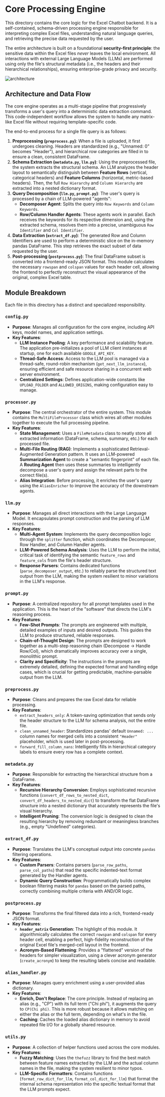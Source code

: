 # Core Processing Engine

This directory contains the core logic for the Excel Chatbot backend. It is a self-contained, schema-driven processing engine responsible for interpreting complex Excel files, understanding natural language queries, and retrieving the precise data requested by the user.

The entire architecture is built on a foundational **security-first principle**: the sensitive data within the Excel files *never* leaves the local environment. All interactions with external Large Language Models (LLMs) are performed using only the file's structural metadata (i.e., the headers and their hierarchical relationships), ensuring enterprise-grade privacy and security.

![architecture](../../../image/README_2025-06-26-18-56-07.png)

## Architecture and Data Flow

The core engine operates as a multi-stage pipeline that progressively transforms a user's query into a deterministic data extraction command. This code-independent workflow allows the system to handle any matrix-like Excel file without requiring template-specific code.

The end-to-end process for a single file query is as follows:

1.  **Preprocessing (`preprocess.py`)**: When a file is uploaded, it first undergoes cleaning. Headers are standardized (e.g., "Unnamed: 0" becomes "Header"), and hierarchical row categories are filled in to ensure a clean, consistent DataFrame.
2.  **Schema Extraction (`metadata.py`, `llm.py`)**: Using the preprocessed file, the system extracts the structural schema. An LLM analyzes the header layout to semantically distinguish between **Feature Rows** (vertical, categorical headers) and **Feature Columns** (horizontal, metric-based headers). Then, the full `Row Hierarchy` and `Column Hierarchy` are extracted into a nested dictionary format.
3.  **Query Decomposition (`llm.py`, `prompt.py`)**: The user's query is processed by a chain of LLM-powered "agents":
    *   **Decomposer Agent**: Splits the query into `Row Keywords` and `Column Keywords`.
    *   **Row/Column Handler Agents**: These agents work in parallel. Each receives the keywords for its respective dimension and, using the extracted schema, resolves them into a precise, unambiguous `Row Identifier` and `Col Identifier`.
4.  **Data Extraction (`extract_df.py`)**: The generated Row and Column Identifiers are used to perform a deterministic slice on the in-memory pandas DataFrame. This step retrieves the exact subset of data requested by the user.
5.  **Post-processing (`postprocess.py`)**: The final DataFrame subset is converted into a frontend-ready JSON format. This module calculates the necessary `rowspan` and `colspan` values for each header cell, allowing the frontend to perfectly reconstruct the visual appearance of the original, complex Excel table.

## Module Breakdown

Each file in this directory has a distinct and specialized responsibility.

### `config.py`

-   **Purpose**: Manages all configuration for the core engine, including API keys, model names, and application settings.
-   **Key Features**:
    -   **LLM Instance Pooling**: A key performance and scalability feature. The application pre-initializes a pool of LLM client instances at startup, one for each available `GOOGLE_API_KEY`.
    -   **Thread-Safe Access**: Access to the LLM pool is managed via a thread-safe, round-robin mechanism (`get_next_llm_instance`), ensuring efficient and safe resource sharing in a concurrent web server environment.
    -   **Centralized Settings**: Defines application-wide constants like `UPLOAD_FOLDER` and `ALLOWED_ORIGINS`, making configuration easy to manage.

### `processor.py`

-   **Purpose**: The central orchestrator of the entire system. This module contains the `MultiFileProcessor` class which wires all other modules together to execute the full processing pipeline.
-   **Key Features**:
    -   **State Management**: Uses a `FileMetadata` class to neatly store all extracted information (DataFrame, schema, summary, etc.) for each processed file.
    -   **Multi-File Routing (RAG)**: Implements a sophisticated Retrieval-Augmented Generation pattern. It uses an LLM-powered **Summarization Agent** to create a "semantic fingerprint" of each file. A **Routing Agent** then uses these summaries to intelligently decompose a user's query and assign the relevant parts to the correct file(s).
    -   **Alias Integration**: Before processing, it enriches the user's query using the `AliasEnricher` to improve the accuracy of the downstream agents.

### `llm.py`

-   **Purpose**: Manages all direct interactions with the Large Language Model. It encapsulates prompt construction and the parsing of LLM responses.
-   **Key Features**:
    -   **Multi-Agent System**: Implements the query decomposition logic through the `splitter` function, which coordinates the Decomposer, Row Handler, and Column Handler agents.
    -   **LLM-Powered Schema Analysis**: Uses the LLM to perform the initial, critical task of identifying the semantic `feature_rows` and `feature_cols` from the file's header structure.
    -   **Response Parsers**: Contains dedicated functions (`parse_decomposer_output`, etc.) to reliably parse the structured text output from the LLM, making the system resilient to minor variations in the LLM's response.

### `prompt.py`

-   **Purpose**: A centralized repository for all prompt templates used in the application. This is the heart of the "software" that directs the LLM's reasoning process.
-   **Key Features**:
    -   **Few-Shot Prompts**: The prompts are engineered with multiple, detailed examples of inputs and desired outputs. This guides the LLM to produce structured, reliable responses.
    -   **Chain-of-Thought Design**: The prompts are designed to work together as a multi-step reasoning chain (Decompose -> Handle Row/Col), which dramatically improves accuracy over a single, monolithic prompt.
    -   **Clarity and Specificity**: The instructions in the prompts are extremely detailed, defining the expected format and handling edge cases, which is crucial for getting predictable, machine-parsable output from the LLM.

### `preprocess.py`

-   **Purpose**: Cleans and prepares the raw Excel data for reliable processing.
-   **Key Features**:
    -   `extract_headers_only`: A token-saving optimization that sends only the header structure to the LLM for schema analysis, not the entire file.
    -   `clean_unnamed_header`: Standardizes pandas' default `Unnamed: ...` column names for merged cells into a consistent `"Header"` placeholder, which is used later in post-processing.
    -   `forward_fill_column_nans`: Intelligently fills in hierarchical category labels to ensure every row has a complete context.

### `metadata.py`

-   **Purpose**: Responsible for extracting the hierarchical structure from a DataFrame.
-   **Key Features**:
    -   **Recursive Hierarchy Conversion**: Employs sophisticated recursive functions (`convert_df_rows_to_nested_dict`, `convert_df_headers_to_nested_dict`) to transform the flat DataFrame structure into a nested dictionary that accurately represents the file's visual hierarchy.
    -   **Intelligent Pruning**: The conversion logic is designed to clean the resulting hierarchy by removing redundant or meaningless branches (e.g., empty "Undefined" categories).

### `extract_df.py`

-   **Purpose**: Translates the LLM's conceptual output into concrete `pandas` filtering operations.
-   **Key Features**:
    -   **Custom Parsers**: Contains parsers (`parse_row_paths`, `parse_col_paths`) that read the specific indented-text format generated by the Handler agents.
    -   **Dynamic Query Construction**: Programmatically builds complex boolean filtering masks for `pandas` based on the parsed paths, correctly combining multiple criteria with AND/OR logic.

### `postprocess.py`

-   **Purpose**: Transforms the final filtered data into a rich, frontend-ready JSON format.
-   **Key Features**:
    -   **`header_matrix` Generation**: The highlight of this module. It algorithmically calculates the correct `rowspan` and `colspan` for every header cell, enabling a perfect, high-fidelity reconstruction of the original Excel file's merged-cell layout in the frontend.
    -   **Acronym-Based Flattening**: Provides a "flattened" version of the headers for simpler visualization, using a clever acronym generator (`create_acronym`) to keep the resulting labels concise and readable.

### `alias_handler.py`

-   **Purpose**: Manages query enrichment using a user-provided alias dictionary.
-   **Key Features**:
    -   **Enrich, Don't Replace**: The core principle. Instead of replacing an alias (e.g., "CP") with its full term ("Chi phí"), it augments the query to `CP(Chi phí)`. This is more robust because it allows matching on either the alias or the full term, depending on what's in the file.
    -   **Caching**: Caches the loaded alias dictionary in memory to avoid repeated file I/O for a globally shared resource.

### `utils.py`

-   **Purpose**: A collection of helper functions used across the core modules.
-   **Key Features**:
    -   **Fuzzy Matching**: Uses the `thefuzz` library to find the best match between feature names extracted by the LLM and the actual column names in the file, making the system resilient to minor typos.
    -   **LLM-Specific Formatters**: Contains functions (`format_row_dict_for_llm`, `format_col_dict_for_llm`) that format the internal schema representation into the specific textual format that the LLM prompts expect.
